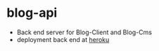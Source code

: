 # blog-api
- Back end server for Blog-Client and Blog-Cms
- deployment back end at [heroku](https://hidden-forest-44892.herokuapp.com/)
